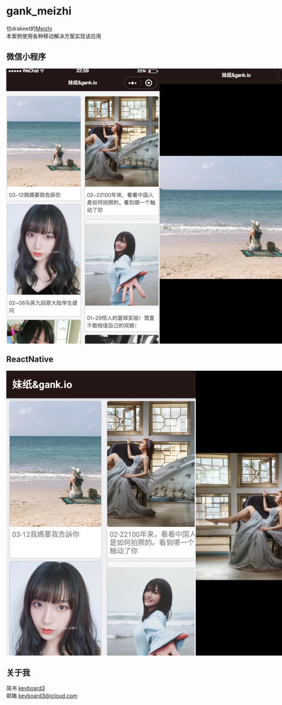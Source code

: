 # gank_meizhi


仿drakeet的[Meizhi](https://github.com/drakeet/Meizhi)<br>
本案例使用各种移动解决方案实现该应用

 
## 微信小程序

<div style="display:flex;">
    <img src="/weixin/images/home.png" style="flex:1">
    <img src="/weixin/images/preview.png" style="flex:1">
    <img src="/weixin/images/detail.png" style="flex:1">
</div>

## ReactNative
<div style="display:flex;">
    <img src="/reactNative/images/home.png" style="flex:1">
    <img src="/reactNative/images/preview.png" style="flex:1">
    <img src="/reactNative/images/detail.png" style="flex:1">
</div>

## 关于我

简书 [keyboard3](http://www.jianshu.com/users/62329de8c8a6/latest_articles)<br>
邮箱 keyboard3@icloud.com
